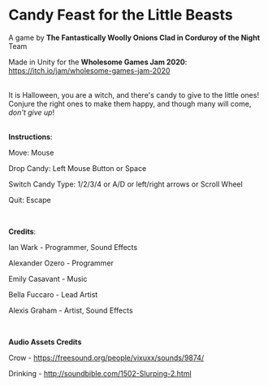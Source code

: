 # Candy Feast for the Little Beasts

A game by **The Fantastically Woolly Onions Clad in Corduroy of the Night** Team

Made in Unity for the **Wholesome Games Jam 2020**: https://itch.io/jam/wholesome-games-jam-2020
<br/><br/>

It is Halloween, you are a witch, and there's candy to give to the little ones! Conjure the right ones to make them happy, and though many will come, *don't give up*!
<br/><br/>

**Instructions**:

Move: Mouse

Drop Candy: Left Mouse Button or Space

Switch Candy Type: 1/2/3/4 or A/D or left/right arrows or Scroll Wheel

Quit: Escape

<br/>

**Credits**:

Ian Wark - Programmer, Sound Effects

Alexander Ozero - Programmer

Emily Casavant - Music

Bella Fuccaro - Lead Artist

Alexis Graham - Artist, Sound Effects

<br/>

**Audio Assets Credits**

Crow - https://freesound.org/people/vixuxx/sounds/9874/

Drinking - http://soundbible.com/1502-Slurping-2.html
